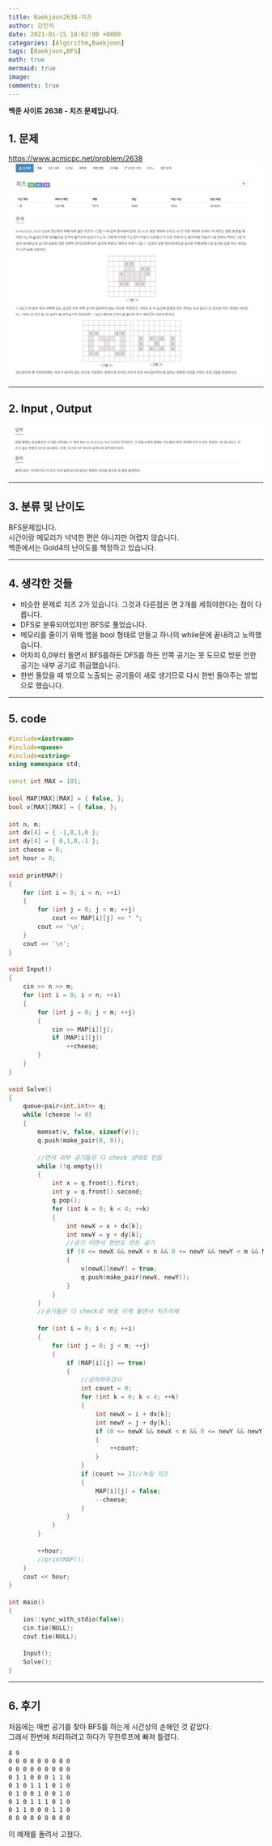```yaml
---
title: Baekjoon2638-치즈
author: 강민석
date: 2021-01-15 18:02:00 +0800
categories: [Algorithm,Baekjoon]
tags: [Baekjoon,BFS]
math: true
mermaid: true
image: 
comments: true
---
```


**백준 사이트 2638 - 치즈 문제입니다.**

## 1. 문제
<https://www.acmicpc.net/problem/2638>
![](/assets/img/sample/Baekjoon/2638/Problem.JPG)

-----  

## 2. Input , Output
![](/assets/img/sample/Baekjoon/2638/input.JPG)

-----  

## 3. 분류 및 난이도

BFS문제입니다.  
시간이랑 메모리가 넉넉한 편은 아니지만 어렵지 않습니다.  
백준에서는 Gold4의 난이도를 책정하고 있습니다.  

-----  

## 4. 생각한 것들

- 비슷한 문제로 치즈 2가 있습니다. 그것과 다른점은 면 2개를 세줘야한다는 점이 다릅니다.
- DFS로 분류되어있지만 BFS로 풀었습니다.
- 메모리를 줄이기 위해 맵을 bool 형태로 만들고 하나의 while문에 끝내려고 노력했습니다.
- 어차피 0,0부터 돌면서 BFS를하든 DFS를 하든 안쪽 공기는 못 도므로 방문 안한 공기는 내부 공기로 취급했습니다.
- 한번 돌았을 때 밖으로 노출되는 공기들이 새로 생기므로 다시 한번 돌아주는 방법으로 했습니다. 

-----  

## 5. code

```c++
#include<iostream>
#include<queue>
#include<cstring>
using namespace std;

const int MAX = 101;

bool MAP[MAX][MAX] = { false, };
bool v[MAX][MAX] = { false, };

int n, m;
int dx[4] = { -1,0,1,0 };
int dy[4] = { 0,1,0,-1 };
int cheese = 0;
int hour = 0;

void printMAP()
{
	for (int i = 0; i < n; ++i)
	{
		for (int j = 0; j < m; ++j)
			cout << MAP[i][j] << " ";
		cout << '\n';
	}
	cout << '\n';
}

void Input()
{
	cin >> n >> m;
	for (int i = 0; i < n; ++i)
	{
		for (int j = 0; j < m; ++j)
		{
			cin >> MAP[i][j];
			if (MAP[i][j])
				++cheese;
		}
	}
}

void Solve()
{
	queue<pair<int,int>> q;
	while (cheese != 0)
	{
		memset(v, false, sizeof(v));
		q.push(make_pair(0, 0));

		//먼저 외부 공기들은 다 check 상태로 만듬
		while (!q.empty())
		{
			int x = q.front().first;
			int y = q.front().second;
			q.pop();
			for (int k = 0; k < 4; ++k)
			{
				int newX = x + dx[k];
				int newY = y + dy[k];
                //공기 이면서 한번도 안돈 공기
				if (0 <= newX && newX < n && 0 <= newY && newY < m && MAP[newX][newY] == false && v[newX][newY] == false)
				{
					v[newX][newY] = true;
					q.push(make_pair(newX, newY));
				}
			}
		}
		//공기들은 다 check로 바꿈 이제 돌면서 치즈삭제

		for (int i = 0; i < n; ++i)
		{
			for (int j = 0; j < m; ++j)
			{
				if (MAP[i][j] == true)
				{
					//상하좌우검사
					int count = 0;
					for (int k = 0; k < 4; ++k)
					{
						int newX = i + dx[k];
						int newY = j + dy[k];
						if (0 <= newX && newX < n && 0 <= newY && newY < m && v[newX][newY] == true && MAP[newX][newY]==false)// 즉 공기이고 이미 외각 쪽 공기라면
						{
							++count;
						}
					}
					if (count >= 2)//녹일 치즈
					{
						MAP[i][j] = false;
						--cheese;
					}
				}
			}
		}
		
		++hour;
		//printMAP();
	}
	cout << hour;
}

int main()
{
	ios::sync_with_stdio(false);
	cin.tie(NULL);
	cout.tie(NULL);

	Input();
	Solve();
}
```
-----

## 6. 후기
처음에는 매번 공기를 찾아 BFS를 하는게 시간상의 손해인 것 같았다.  
그래서 한번에 처리하려고 하다가 무한루프에 빠져 틀렸다. 

```console
8 9
0 0 0 0 0 0 0 0 0
0 0 0 0 0 0 0 0 0
0 1 1 0 0 0 1 1 0
0 1 0 1 1 1 0 1 0
0 1 0 0 1 0 0 1 0
0 1 0 1 1 1 0 1 0
0 1 1 0 0 0 1 1 0
0 0 0 0 0 0 0 0 0
```

이 예제를 돌려서 고쳤다.







 